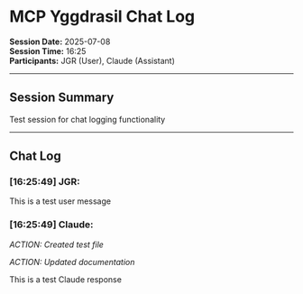 # MCP Yggdrasil Chat Log
**Session Date:** 2025-07-08  
**Session Time:** 16:25  
**Participants:** JGR (User), Claude (Assistant)

---

## Session Summary
Test session for chat logging functionality

---

## Chat Log


### [16:25:49] JGR:
This is a test user message

### [16:25:49] Claude:
*ACTION: Created test file*

*ACTION: Updated documentation*

This is a test Claude response
